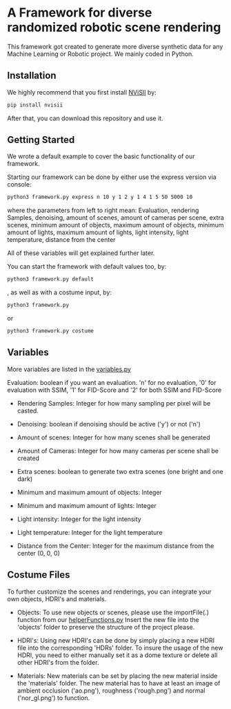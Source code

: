 # A Framework for diverse randomized robotic scene rendering

This framework got created to generate more diverse synthetic data for any Machine Learning or Robotic project.
We mainly coded in Python.

## Installation

We highly recommend that you first install [NViSII](https://github.com/owl-project/NVISII) by:

```bash
pip install nvisii
```

After that, you can download this repository and use it.

## Getting Started

We wrote a default example to cover the basic functionality of our framework.

Starting our framework can be done by either use the express version via console:

```bash
python3 framework.py express n 10 y 1 2 y 1 4 1 5 50 5000 10
```

where the parameters from left to right mean:
Evaluation, rendering Samples, denoising, amount of scenes, amount of cameras per scene, extra scenes,
minimum amount of objects, maximum amount of objects, minimum amount of lights, maximum amount of lights,
light intensity, light temperature, distance from the center

All of these variables will get explained further later.

You can start the framework with default values too, by:

```bash
python3 framework.py default
```

, as well as with a costume input, by:

```bash
python3 framework.py 
```

or 

```bash
python3 framework.py costume
```

## Variables

More variables are listed in the [variables.py](https://github.com/TimLWinkler/Framework-for-diverse-randomized-robotic-scene-rendering/blob/4b795c1de255402cf2777b6c908696d54b01ccdc/variables.py)

Evaluation: boolean if you want an evaluation.
'n' for no evaluation, '0' for evaluation with SSIM, '1' for FID-Score and '2' for both SSIM and FID-Score

- Rendering Samples: Integer for how many sampling per pixel will be casted.

- Denoising: boolean if denoising should be active ('y') or not ('n')

- Amount of scenes: Integer for how many scenes shall be generated

- Amount of Cameras: Integer for how many cameras per scene shall be created

- Extra scenes: boolean to generate two extra scenes (one bright and one dark)

- Minimum and maximum amount of objects: Integer

- Minimum and maximum amount of lights: Integer

- Light intensity: Integer for the light intensity

- Light temperature: Integer for the light temperature

- Distance from the Center: Integer for the maximum distance from the center (0, 0, 0)


## Costume Files

To further customize the scenes and renderings, you can integrate your own objects, HDRI's and materials.

- Objects:
To use new objects or scenes, please use the importFile(.) function from our [helperFunctions.py](https://github.com/TimLWinkler/Framework-for-diverse-randomized-robotic-scene-rendering/blob/4b795c1de255402cf2777b6c908696d54b01ccdc/helperFunctions.py)
Insert the new file into the 'objects' folder to preserve the structure of the project please.

* HDRI's:
Using new HDRI's can be done by simply placing a new HDRI file into the corresponding 'HDRs' folder.
To insure the usage of the new HDRI, you need to either manually set it as a dome texture or delete all other HDRI's from the folder.

- Materials:
New materials can be set by placing the new material inside the 'materials' folder.
The new material has to have at least an image of ambient occlusion ('ao.png'), roughness ('rough.png') and normal ('nor_gl.png') to function.

